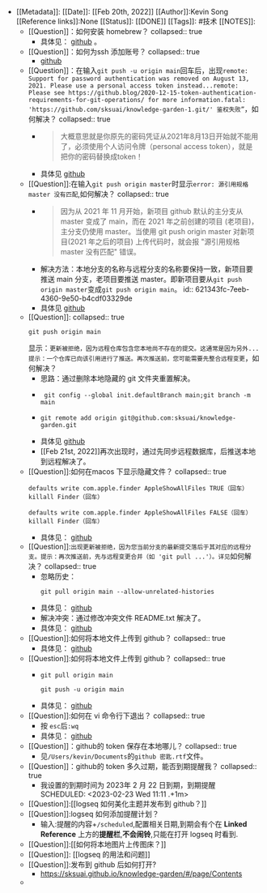 - [[Metadata]]:
  [[Date]]: [[Feb 20th, 2022]] 
  [[Author]]:Kevin Song
  [[Reference links]]:None
  [[Status]]: [[DONE]] 
  [[Tags]]: #技术
  [[NOTES]]:
	- [[Question]]：如何安装 homebrew？
collapsed:: true
		- 具体见： [github](https://zhuanlan.zhihu.com/p/90508170) 。
	- [[Question]]：如何为ssh 添加账号？
collapsed:: true
		- [github]([https://blog.csdn.net/weixin_40910372/article/details/89886553])
	- [[Question]]：在输入`git push -u origin main`回车后，出现`remote: Support for password authentication was removed on August 13, 2021. Please use a personal access token instead...remote: Please see https://github.blog/2020-12-15-token-authentication-requirements-for-git-operations/ for more information.fatal: 'https://github.com/sksuai/knowledge-garden-1.git/' 鉴权失败”`，如何解决？
collapsed:: true
		- >大概意思就是你原先的密码凭证从2021年8月13日开始就不能用了，必须使用个人访问令牌（personal access token），就是把你的密码替换成token！
		- 具体见 [github](https://blog.csdn.net/weixin_41010198/article/details/119698015)
	- [[Question]]:在输入`git push origin master`时显示`error: 源引用规格 master 没有匹配`,如何解决？
collapsed:: true
		- >因为从 2021 年 11 月开始，新项目 github 默认的主分支从 master 变成了 main，而在 2021 年之前创建的项目 (老项目)，主分支仍使用 master。当使用 git push origin master 对新项目(2021 年之后的项目) 上传代码时，就会报 "源引用规格 master 没有匹配" 错误。
		- 解决方法：本地分支的名称与远程分支的名称要保持一致，新项目要推送 main 分支，老项目要推送 master。即新项目要从`git push origin master`变成`git push origin main`。
		  id:: 621343fc-7eeb-4360-9e50-b4cdf03329de
		- 具体见 [github](https://blog.csdn.net/sanqima/article/details/122201855)
	- [[Question]]:
collapsed:: true
	  ```推送到 github 
	  git push origin main
	  ```
	  显示：`更新被拒绝，因为远程仓库包含您本地尚不存在的提交。这通常是因为另外...提示：一个仓库已向该引用进行了推送。再次推送前，您可能需要先整合远程变更`，如何解决？
		- 思路：通过删除本地隐藏的 git 文件夹重置解决。
		- ```根据提示设置分支名：
		   git config --global init.defaultBranch main;git branch -m main 
		  ```
		- ```添加了远程版本库：
		  git remote add origin git@github.com:sksuai/knowledge-garden.git
		  ```
		- 具体见 [github](https://blog.csdn.net/qq_42067550/article/details/122122872)
		- [[Feb 21st, 2022]]再次出现时，通过先同步远程数据库，后推送本地到远程解决了。
	- [[Question]]:如何在macos 下显示隐藏文件？
collapsed:: true
	  ```显示隐藏文件：
	  defaults write com.apple.finder AppleShowAllFiles TRUE（回车）killall Finder（回车）
	  ```
	  ```隐藏隐藏文件：
	  defaults write com.apple.finder AppleShowAllFiles FALSE（回车）killall Finder（回车）
	  ```
		- 具体见： [github](https://www.zhihu.com/question/24635640)
	- [[Question]]:`出现更新被拒绝，因为您当前分支的最新提交落后于其对应的远程分支。提示：再次推送前，先与远程变更合并（如 'git pull ...'）。详见`如何解决？
collapsed:: true
		- 忽略历史：
		  ```
		  git pull origin main --allow-unrelated-histories
		  ```
		- 具体见： [github](https://www.cnblogs.com/pansidong/p/8287937.html)
		- 解决冲突：通过修改冲突文件 README.txt 解决了。
		- 具体见： [github](https://www.cnblogs.com/lianzhilei/p/7117372.html)
	- [[Question]]:如何将本地文件上传到 github？
collapsed:: true
		- 具体见： [github](https://www.jianshu.com/p/63b64ce3ffd7)
	- [[Question]]:如何将本地文件上传到 github？
collapsed:: true
		- ```同步远程：
		  git pull origin main
		  ```
		  ```本地上传：
		  git push -u origin main
		  ```
		- 具体见： [github](https://zhuanlan.zhihu.com/p/467192292?utm_source=pocket_mylist)
	- [[Question]]:如何在 vi 命令行下退出？
collapsed:: true
		- 按 `esc`后`:wq`
		- 具体见： [github](https://www.cnblogs.com/fromus/p/6759477.html)
	- [[Question]]：github的 token 保存在本地哪儿？
collapsed:: true
		- 见`/Users/kevin/Documents`的`github 密匙.rtf`文件。
	- [[Question]]：github的 token 多久过期，能否到期提醒我？
collapsed:: true
		- 我设置的到期时间为 2023年 2 月 22 日到期，到期提醒
		  SCHEDULED: <2023-02-23 Wed 11:11 .+1m>
	- [[Question]]:[[logseq 如何美化主题并发布到 github？]]
	- [[Question]]:logseq 如何添加提醒计划？
		- 输入:提醒的内容+`/scheduled`,配置相关日期,到期会有个在 **Linked Reference** 上方的**提醒栏**,**不会闹铃**,只能在打开 logseq 时看到.
	- [[Question]]:[[如何将本地图片上传图床？]]
	- [[Question]]: [[logseq 的用法和问题]]
	- [[Question]]:发布到 github 后如何打开?
		- https://sksuai.github.io/knowledge-garden/#/page/Contents
	-